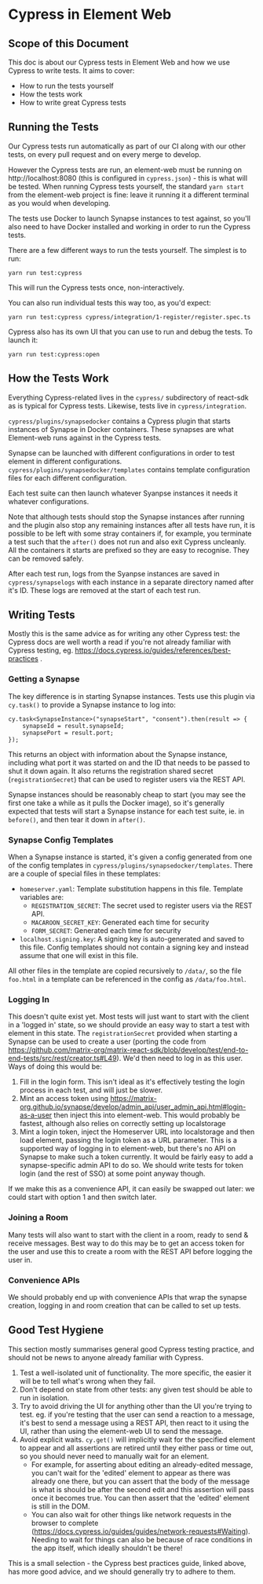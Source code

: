 # Cypress in Element Web

## Scope of this Document
This doc is about our Cypress tests in Element Web and how we use Cypress to write tests.
It aims to cover:
 * How to run the tests yourself
 * How the tests work
 * How to write great Cypress tests

## Running the Tests
Our Cypress tests run automatically as part of our CI along with our other tests,
on every pull request and on every merge to develop.

However the Cypress tests are run, an element-web must be running on
http://localhost:8080 (this is configured in `cypress.json`) - this is what will
be tested. When running Cypress tests yourself, the standard `yarn start` from the
element-web project is fine: leave it running it a different terminal as you would
when developing.

The tests use Docker to launch Synapse instances to test against, so you'll also
need to have Docker installed and working in order to run the Cypress tests.

There are a few different ways to run the tests yourself. The simplest is to run:

```
yarn run test:cypress
```

This will run the Cypress tests once, non-interactively.

You can also run individual tests this way too, as you'd expect:

```
yarn run test:cypress cypress/integration/1-register/register.spec.ts
```

Cypress also has its own UI that you can use to run and debug the tests.
To launch it:

```
yarn run test:cypress:open
```

## How the Tests Work
Everything Cypress-related lives in the `cypress/` subdirectory of react-sdk
as is typical for Cypress tests. Likewise, tests live in `cypress/integration`.

`cypress/plugins/synapsedocker` contains a Cypress plugin that starts instances
of Synapse in Docker containers. These synapses are what Element-web runs against
in the Cypress tests.

Synapse can be launched with different configurations in order to test element
in different configurations. `cypress/plugins/synapsedocker/templates` contains
template configuration files for each different configuration.

Each test suite can then launch whatever Syanpse instances it needs it whatever
configurations.

Note that although tests should stop the Synapse instances after running and the
plugin also stop any remaining instances after all tests have run, it is possible
to be left with some stray containers if, for example, you terminate a test such
that the `after()` does not run and also exit Cypress uncleanly. All the containers
it starts are prefixed so they are easy to recognise. They can be removed safely.

After each test run, logs from the Syanpse instances are saved in `cypress/synapselogs`
with each instance in a separate directory named after it's ID. These logs are removed
at the start of each test run.

## Writing Tests
Mostly this is the same advice as for writing any other Cypress test: the Cypress
docs are well worth a read if you're not already familiar with Cypress testing, eg.
https://docs.cypress.io/guides/references/best-practices .

### Getting a Synapse
The key difference is in starting Synapse instances.  Tests use this plugin via
`cy.task()` to provide a Synapse instance to log into:

```
cy.task<SynapseInstance>("synapseStart", "consent").then(result => {
    synapseId = result.synapseId;
    synapsePort = result.port;
});
```

This returns an object with information about the Synapse instance, including what port
it was started on and the ID that needs to be passed to shut it down again. It also
returns the registration shared secret (`registrationSecret`) that can be used to
register users via the REST API.

Synapse instances should be reasonably cheap to start (you may see the first one take a
while as it pulls the Docker image), so it's generally expected that tests will start a
Synapse instance for each test suite, ie. in `before()`, and then tear it down in `after()`.

### Synapse Config Templates
When a Synapse instance is started, it's given a config generated from one of the config
templates in `cypress/plugins/synapsedocker/templates`. There are a couple of special files
in these templates:
 * `homeserver.yaml`:
   Template substitution happens in this file. Template variables are:
   * `REGISTRATION_SECRET`: The secret used to register users via the REST API.
   * `MACAROON_SECRET_KEY`: Generated each time for security
   * `FORM_SECRET`: Generated each time for security
 * `localhost.signing.key`: A signing key is auto-generated and saved to this file.
   Config templates should not contain a signing key and instead assume that one will exist
   in this file.

All other files in the template are copied recursively to `/data/`, so the file `foo.html`
in a template can be referenced in the config as `/data/foo.html`.

### Logging In
This doesn't quite exist yet. Most tests will just want to start with the client in a 'logged in'
state, so we should provide an easy way to start a test with element in this state. The
`registrationSecret` provided when starting a Synapse can be used to create a user (porting
the code from https://github.com/matrix-org/matrix-react-sdk/blob/develop/test/end-to-end-tests/src/rest/creator.ts#L49).
We'd then need to log in as this user. Ways of doing this would be:

1. Fill in the login form. This isn't ideal as it's effectively testing the login process in each
   test, and will just be slower.
1. Mint an access token using https://matrix-org.github.io/synapse/develop/admin_api/user_admin_api.html#login-as-a-user
   then inject this into element-web. This would probably be fastest, although also relies on correctly
   setting up localstorage
1. Mint a login token, inject the Homeserver URL into localstorage and then load element, passing the login
   token as a URL parameter. This is a supported way of logging in to element-web, but there's no API
   on Synapse to make such a token currently. It would be fairly easy to add a synapse-specific admin API
   to do so. We should write tests for token login (and the rest of SSO) at some point anyway though.

If we make this as a convenience API, it can easily be swapped out later: we could start with option 1
and then switch later.

### Joining a Room
Many tests will also want to start with the client in a room, ready to send & receive messages. Best
way to do this may be to get an access token for the user and use this to create a room with the REST
API before logging the user in.

### Convenience APIs
We should probably end up with convenience APIs that wrap the synapse creation, logging in and room
creation that can be called to set up tests.

## Good Test Hygiene
This section mostly summarises general good Cypress testing practice, and should not be news to anyone
already familiar with Cypress.

1. Test a well-isolated unit of functionality. The more specific, the easier it will be to tell what's
   wrong when they fail. 
1. Don't depend on state from other tests: any given test should be able to run in isolation.
1. Try to avoid driving the UI for anything other than the UI you're trying to test. eg. if you're
   testing that the user can send a reaction to a message, it's best to send a message using a REST
   API, then react to it using the UI, rather than using the element-web UI to send the message.
1. Avoid explicit waits. `cy.get()` will implicitly wait for the specified element to appear and
   all assertions are retired until they either pass or time out, so you should never need to
   manually wait for an element.
    * For example, for asserting about editing an already-edited message, you can't wait for the
      'edited' element to appear as there was already one there, but you can assert that the body
      of the message is what is should be after the second edit and this assertion will pass once
      it becomes true. You can then assert that the 'edited' element is still in the DOM.
    * You can also wait for other things like network requests in the
      browser to complete (https://docs.cypress.io/guides/guides/network-requests#Waiting).
      Needing to wait for things can also be because of race conditions in the app itself, which ideally
      shouldn't be there!

This is a small selection - the Cypress best practices guide, linked above, has more good advice, and we
should generally try to adhere to them.
